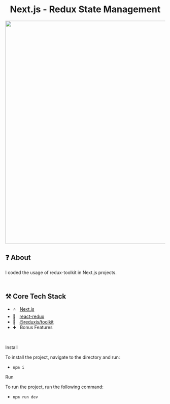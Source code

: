 <h1 align="center">
   Next.js - Redux State Management
</h1>

<p align="center">
  <img src="https://github.com/ozkannbuyuk/nextjs-redux-state-management/assets/111967202/0005f993-4637-44c8-b19e-cf5b3db92390" width="700" />
</p>

<h2>
❓ About
</h2>

I coded the usage of redux-toolkit in Next.js projects.

<h2>
<br />
⚒️ Core Tech Stack
</h2>

- ⭐️ &nbsp; [Next.js](https://nextjs.org)
- 💛 &nbsp; [react-redux](https://redux.js.org)
- 💚 &nbsp; [@reduxjs/toolkit](https://redux-toolkit.js.org)
- ➕ &nbsp; Bonus Features

<br />

Install

To install the project, navigate to the directory and run:

- `npm i`

Run

To run the project, run the following command:

- `npm run dev`
